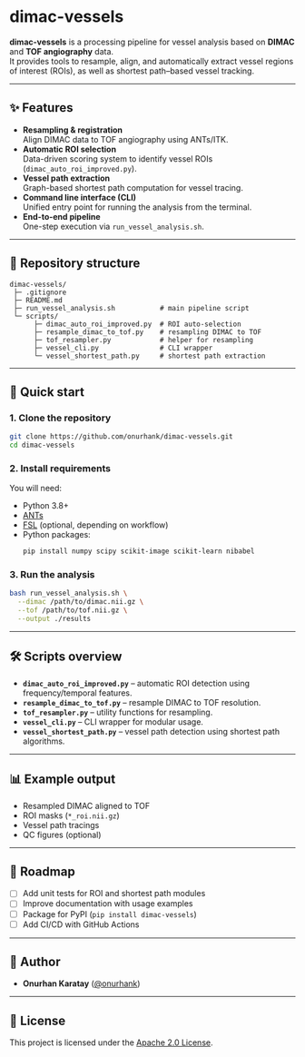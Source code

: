 # dimac-vessels

**dimac-vessels** is a processing pipeline for vessel analysis based on **DIMAC** and **TOF angiography** data.  
It provides tools to resample, align, and automatically extract vessel regions of interest (ROIs), as well as shortest path–based vessel tracking.

---

## ✨ Features
- **Resampling & registration**  
  Align DIMAC data to TOF angiography using ANTs/ITK.
- **Automatic ROI selection**  
  Data-driven scoring system to identify vessel ROIs (`dimac_auto_roi_improved.py`).
- **Vessel path extraction**  
  Graph-based shortest path computation for vessel tracing.
- **Command line interface (CLI)**  
  Unified entry point for running the analysis from the terminal.
- **End-to-end pipeline**  
  One-step execution via `run_vessel_analysis.sh`.

---

## 📂 Repository structure
```
dimac-vessels/
 ├─ .gitignore
 ├─ README.md
 ├─ run_vessel_analysis.sh           # main pipeline script
 └─ scripts/
      ├─ dimac_auto_roi_improved.py  # ROI auto-selection
      ├─ resample_dimac_to_tof.py    # resampling DIMAC to TOF
      ├─ tof_resampler.py            # helper for resampling
      ├─ vessel_cli.py               # CLI wrapper
      └─ vessel_shortest_path.py     # shortest path extraction
```

---

## 🚀 Quick start

### 1. Clone the repository
```bash
git clone https://github.com/onurhank/dimac-vessels.git
cd dimac-vessels
```

### 2. Install requirements
You will need:
- Python 3.8+
- [ANTs](http://stnava.github.io/ANTs/)  
- [FSL](https://fsl.fmrib.ox.ac.uk/fsl/fslwiki) (optional, depending on workflow)  
- Python packages:
  ```bash
  pip install numpy scipy scikit-image scikit-learn nibabel
  ```

### 3. Run the analysis
```bash
bash run_vessel_analysis.sh \
  --dimac /path/to/dimac.nii.gz \
  --tof /path/to/tof.nii.gz \
  --output ./results
```

---

## 🛠 Scripts overview
- **`dimac_auto_roi_improved.py`** – automatic ROI detection using frequency/temporal features.  
- **`resample_dimac_to_tof.py`** – resample DIMAC to TOF resolution.  
- **`tof_resampler.py`** – utility functions for resampling.  
- **`vessel_cli.py`** – CLI wrapper for modular usage.  
- **`vessel_shortest_path.py`** – vessel path detection using shortest path algorithms.  

---

## 📊 Example output
- Resampled DIMAC aligned to TOF  
- ROI masks (`*_roi.nii.gz`)  
- Vessel path tracings  
- QC figures (optional)

---

## 📖 Roadmap
- [ ] Add unit tests for ROI and shortest path modules  
- [ ] Improve documentation with usage examples  
- [ ] Package for PyPI (`pip install dimac-vessels`)  
- [ ] Add CI/CD with GitHub Actions  

---

## 👤 Author
- **Onurhan Karatay** ([@onurhank](https://github.com/onurhank))  

---

## 📄 License
This project is licensed under the [Apache 2.0 License](LICENSE).
